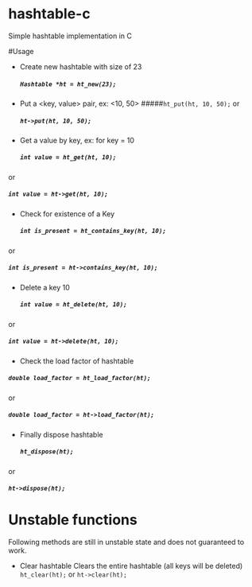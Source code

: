 # hashtable-c
Simple hashtable implementation in C

#Usage
* Create new hashtable with size of 23
  ##### `Hashtable *ht = ht_new(23);`

* Put a <key, value> pair, ex: <10, 50>
  #####`ht_put(ht, 10, 50);` 
or 
  ##### `ht->put(ht, 10, 50);`

* Get a value by key, ex: for key = 10
  ##### `int value = ht_get(ht, 10);` 
or 
  ##### `int value = ht->get(ht, 10);`

* Check for existence of a Key
  ##### `int is_present = ht_contains_key(ht, 10);`
or
  ##### `int is_present = ht->contains_key(ht, 10);`

* Delete a key 10
  ##### `int value = ht_delete(ht, 10);` 
or 
  ##### `int value = ht->delete(ht, 10);`
  
* Check the load factor of hashtable
 ##### `double load_factor = ht_load_factor(ht);`
or
 ##### `double load_factor = ht->load_factor(ht);`

* Finally dispose hashtable
  ##### `ht_dispose(ht);` 
or 
  ##### `ht->dispose(ht);`
  
 # Unstable functions
  Following methods are still in unstable state and does not guaranteed to work.
  
  * Clear hashtable
  	Clears the entire hashtable (all keys will be deleted)
  	`ht_clear(ht);`
  	or
  	`ht->clear(ht);`
